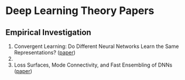 # Deep Learning Theory Papers

## Empirical Investigation

1. Convergent Learning: Do Different Neural Networks Learn the Same Representations? ([paper](https://arxiv.org/abs/1511.07543))
2. 
3. Loss Surfaces, Mode Connectivity, and Fast Ensembling of DNNs ([paper](https://arxiv.org/abs/1802.10026))
